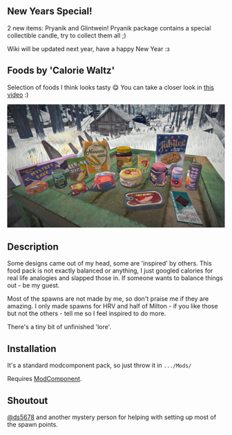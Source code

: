 ## New Years Special!
2 new items: Pryanik and Glintwein! Pryanik package contains a special collectible candle, try to collect them all ;)

Wiki will be updated next year, have a happy New Year :з

## Foods by 'Calorie Waltz'
Selection of foods I think looks tasty :yum: You can take a closer look in [this video](https://www.youtube.com/watch?v=hHTd108ro48) :)

![Poster](Images/CW1.png)

## Description
Some designs came out of my head, some are 'inspired' by others. This food pack is not exactly balanced or anything, I just googled calories for real life analogies and slapped those in. If someone wants to balance things out - be my guest.

Most of the spawns are not made by me, so don't praise me if they are amazing. I only made spawns for HRV and half of Milton - if you like those but not the others - tell me so I feel inspired to do more. 

There's a tiny bit of unfinished 'lore'.

## Installation
It's a standard modcomponent pack, so just throw it in `.../Mods/`

Requires [ModComponent](https://github.com/ds5678/ModComponent/releases). 

## Shoutout
[@ds5678](https://github.com/ds5678) and another mystery person for helping with setting up most of the spawn points.

